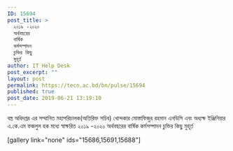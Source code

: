 ```yaml
---
ID: 15694
post_title: >
  ২০১৯ -২০২০
  অর্থবছরের
  বার্ষিক
  কর্মসম্পাদন
  চুক্তির কিছু
  মুহূর্ত
author: IT Help Desk
post_excerpt: ""
layout: post
permalink: https://tecn.ac.bd/bn/pulse/15694
published: true
post_date: 2019-06-21 13:19:10
---
```

বস্ত্র অধিদপ্তর এর সম্মানিত মহাপরিচালক(অতিরিক্ত সচিব) খোন্দকার মোস্তাফিজুর রহমান এনডিসি এবং অধ্যক্ষ ইঞ্জিনিয়ার এ.কে.এম ফজলুল হক মধ্যে স্বাক্ষরিত ২০১৯ -২০২০ অর্থবছরের বার্ষিক কর্মসম্পাদন চুক্তির কিছু মুহূর্ত

[gallery link="none" ids="15686,15691,15688"]